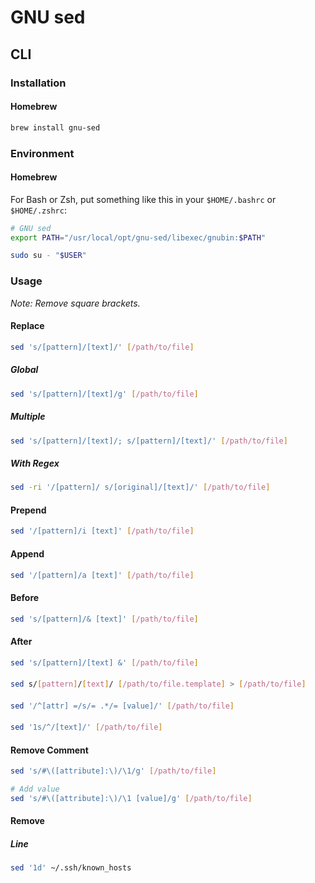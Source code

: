 # GNU sed

## CLI

### Installation

#### Homebrew

```sh
brew install gnu-sed
```

### Environment

#### Homebrew

For Bash or Zsh, put something like this in your `$HOME/.bashrc` or `$HOME/.zshrc`:

```sh
# GNU sed
export PATH="/usr/local/opt/gnu-sed/libexec/gnubin:$PATH"
```

```sh
sudo su - "$USER"
```

### Usage

*Note: Remove square brackets.*

#### Replace

```sh
sed 's/[pattern]/[text]/' [/path/to/file]
```

##### Global

```sh
sed 's/[pattern]/[text]/g' [/path/to/file]
```

##### Multiple

```sh
sed 's/[pattern]/[text]/; s/[pattern]/[text]/' [/path/to/file]
```

##### With Regex

```sh
sed -ri '/[pattern]/ s/[original]/[text]/' [/path/to/file]
```

#### Prepend

```sh
sed '/[pattern]/i [text]' [/path/to/file]
```

#### Append

```sh
sed '/[pattern]/a [text]' [/path/to/file]
```

#### Before

```sh
sed 's/[pattern]/& [text]' [/path/to/file]
```

#### After

```sh
sed 's/[pattern]/[text] &' [/path/to/file]
```

####

```sh
sed s/[pattern]/[text]/ [/path/to/file.template] > [/path/to/file]
```

####

```sh
sed '/^[attr] =/s/= .*/= [value]/' [/path/to/file]
```

####

```sh
sed '1s/^/[text]/' [/path/to/file]
```

#### Remove Comment

```sh
sed 's/#\([attribute]:\)/\1/g' [/path/to/file]

# Add value
sed 's/#\([attribute]:\)/\1 [value]/g' [/path/to/file]
```

#### Remove

##### Line

```sh
sed '1d' ~/.ssh/known_hosts
```
